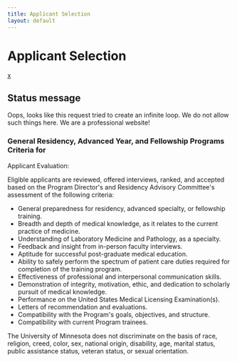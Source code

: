 ```yaml
---
title: Applicant Selection 
layout: default
---
```

#  Applicant Selection

[x](9#)

## Status message

Oops, looks like this request tried to create an infinite loop. We do not
allow such things here. We are a professional website!

### General Residency, Advanced Year, and Fellowship Programs Criteria for
Applicant Evaluation:

Eligible applicants are reviewed, offered interviews, ranked, and accepted
based on the Program Director's and Residency Advisory Committee's assessment
of the following criteria:

  * General preparedness for residency, advanced specialty, or fellowship training.
  * Breadth and depth of medical knowledge, as it relates to the current practice of medicine.
  * Understanding of Laboratory Medicine and Pathology, as a specialty.
  * Feedback and insight from in-person faculty interviews.
  * Aptitude for successful post-graduate medical education.
  * Ability to safely perform the spectrum of patient care duties required for completion of the training program.
  * Effectiveness of professional and interpersonal communication skills.
  * Demonstration of integrity, motivation, ethic, and dedication to scholarly pursuit of medical knowledge.
  * Performance on the United States Medical Licensing Examination(s).
  * Letters of recommendation and evaluations.
  * Compatibility with the Program's goals, objectives, and structure.
  * Compatibility with current Program trainees.

The University of Minnesota does not discriminate on the basis of race,
religion, creed, color, sex, national origin, disability, age, marital status,
public assistance status, veteran status, or sexual orientation.

